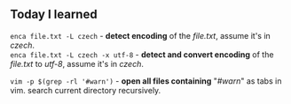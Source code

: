 ## Today I learned
`enca file.txt -L czech` - **detect encoding** of the *file.txt*, assume it's in *czech*.  
`enca file.txt -L czech -x utf-8` - **detect and convert encoding** of the *file.txt* to *utf-8*, assume it's in *czech*.  

`vim -p $(grep -rl '#warn')` - **open all files containing** "*#warn*" as tabs in vim. search current directory recursively.
